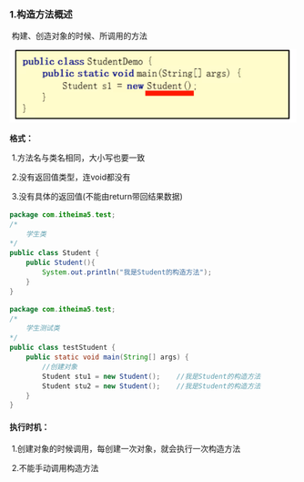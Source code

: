 ### 1.构造方法概述

​	构建、创造对象的时候、所调用的方法

![75-1](img/75-1.png)

**格式：**

​	1.方法名与类名相同，大小写也要一致

​	2.没有返回值类型，连void都没有

​	3.没有具体的返回值(不能由return带回结果数据)

```java
package com.itheima5.test;
/*
    学生类
*/
public class Student {
    public Student(){
        System.out.println("我是Student的构造方法");
    }
}
```

```java
package com.itheima5.test;
/*
    学生测试类
*/
public class testStudent {
    public static void main(String[] args) {
        //创建对象
        Student stu1 = new Student();    //我是Student的构造方法
        Student stu2 = new Student();    //我是Student的构造方法
    }
}
```

#### 执行时机：

​	1.创建对象的时候调用，每创建一次对象，就会执行一次构造方法

​	2.不能手动调用构造方法
